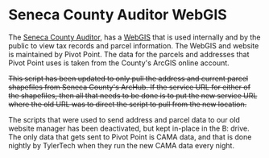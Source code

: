 # Seneca County Auditor WebGIS

The [Seneca County Auditor](http://www.senecacountyauditor.org), has
a [WebGIS](https://senecaoh-auditor-classic.ddti.net/Map.aspx?Todo=Init) that is used internally
and by the public to view tax records and parcel information. The WebGIS and
website is maintained by Pivot Point. The data for the parcels and addresses that Pivot
Point uses is taken from the County's ArcGIS online account.

~~This script has been updated to only pull the address and current parcel shapefiles
from Seneca County's ArcHub. If the service URL for either of the shapefiles,
then all that needs to be done is to put the new service URL where the old
URL was to direct the script to pull from the new location.~~

The scripts that were used to send address and parcel data to our old website manager
has been deactivated, but kept in-place in the B: drive. The only data that gets sent to 
Pivot Point is CAMA data, and that is done nightly by TylerTech when they run the new CAMA
data every night.
